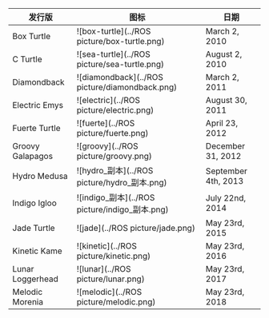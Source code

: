 | 发行版           | 图标                                           | 日期                |
| ---------------- | ---------------------------------------------- | ------------------- |
| Box Turtle       | ![box-turtle](../ROS picture/box-turtle.png)   | March 2, 2010       |
| C Turtle         | ![sea-turtle](../ROS picture/sea-turtle.png)   | August 2, 2010      |
| Diamondback      | ![diamondback](../ROS picture/diamondback.png) | March 2, 2011       |
| Electric Emys    | ![electric](../ROS picture/electric.png)       | August 30, 2011     |
| Fuerte Turtle    | ![fuerte](../ROS picture/fuerte.png)           | April 23, 2012      |
| Groovy Galapagos | ![groovy](../ROS picture/groovy.png)           | December 31, 2012   |
| Hydro Medusa     | ![hydro_副本](../ROS picture/hydro_副本.png)   | September 4th, 2013 |
| Indigo Igloo     | ![indigo_副本](../ROS picture/indigo_副本.png) | July 22nd, 2014     |
| Jade Turtle      | ![jade](../ROS picture/jade.png)               | May 23rd, 2015      |
| Kinetic Kame     | ![kinetic](../ROS picture/kinetic.png)         | May 23rd, 2016      |
| Lunar Loggerhead | ![lunar](../ROS picture/lunar.png)             | May 23rd, 2017      |
| Melodic Morenia  | ![melodic](../ROS picture/melodic.png)         | May 23rd, 2018      |

